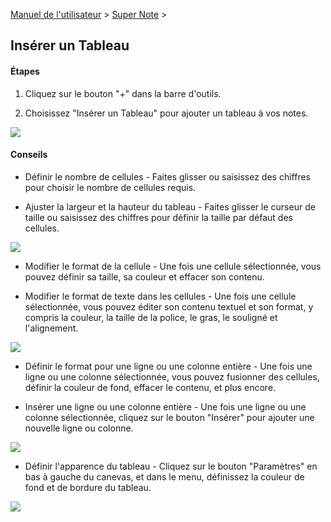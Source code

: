[Manuel de l'utilisateur](/dragonnest/drawnote/manual/fr) > [Super Note](/dragonnest/drawnote/manual/fr/super_note) >

Insérer un Tableau
---
#### Étapes

1. Cliquez sur le bouton "+" dans la barre d'outils.

2. Choisissez "Insérer un Tableau" pour ajouter un tableau à vos notes.

![](imgs/insert_table6.png)

#### Conseils
- Définir le nombre de cellules - Faites glisser ou saisissez des chiffres pour choisir le nombre de cellules requis.

- Ajuster la largeur et la hauteur du tableau - Faites glisser le curseur de taille ou saisissez des chiffres pour définir la taille par défaut des cellules.

![](imgs/insert_table1.png)

- Modifier le format de la cellule - Une fois une cellule sélectionnée, vous pouvez définir sa taille, sa couleur et effacer son contenu.

- Modifier le format de texte dans les cellules - Une fois une cellule sélectionnée, vous pouvez éditer son contenu textuel et son format, y compris la couleur, la taille de la police, le gras, le souligné et l'alignement.

![](imgs/insert_table2.png)

- Définir le format pour une ligne ou une colonne entière - Une fois une ligne ou une colonne sélectionnée, vous pouvez fusionner des cellules, définir la couleur de fond, effacer le contenu, et plus encore.

- Insérer une ligne ou une colonne entière - Une fois une ligne ou une colonne sélectionnée, cliquez sur le bouton "Insérer" pour ajouter une nouvelle ligne ou colonne.

![](imgs/insert_table3.png)

- Définir l'apparence du tableau - Cliquez sur le bouton "Paramètres" en bas à gauche du canevas, et dans le menu, définissez la couleur de fond et de bordure du tableau.

![](imgs/insert_table4.png)